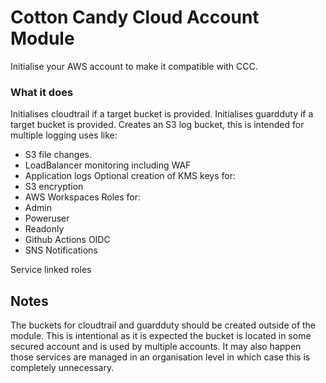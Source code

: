 # Cotton Candy Cloud Account Module #

Initialise your AWS account to make it compatible with CCC.

### What it does ###
Initialises cloudtrail if a target bucket is provided.
Initialises guardduty if a target bucket is provided.
Creates an S3 log bucket, this is intended for multiple logging uses like:
 - S3 file changes.
 - LoadBalancer monitoring including WAF
 - Application logs
Optional creation of KMS keys for:
 - S3 encryption
 - AWS Workspaces
Roles for:
 - Admin
 - Poweruser
 - Readonly
 - Github Actions OIDC
 - SNS Notifications

Service linked roles


## Notes ##
The buckets for cloudtrail and guardduty should be created outside of the module.
This is intentional as it is expected the bucket is located in some secured account
and is used by multiple accounts. It may also happen those services are managed
in an organisation level in which case this is completely unnecessary.
